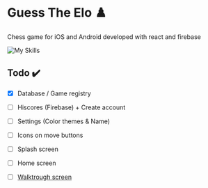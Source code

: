 # Guess The Elo :chess_pawn:
Chess game for iOS and Android developed with react and firebase

![My Skills](https://skillicons.dev/icons?i=react,firebase)

## Todo :heavy_check_mark:
- [X] Database / Game registry
- [ ] Hiscores (Firebase) + Create account
- [ ] Settings (Color themes & Name)
- [ ] Icons on move buttons
- [ ] Splash screen
- [ ] Home screen
- [ ] [Walktrough screen](https://www.shutterstock.com/nb/image-vector/people-playing-chess-game-set-young-2121129050)

